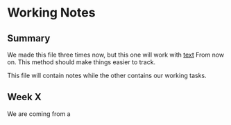 # Working Notes

## Summary

We made this file three times now, but this one will work with [text](Tasks.md) From now on. This method should make things easier to track. 

This file will contain notes while the other contains our working tasks. 

## Week X

We are coming from a 